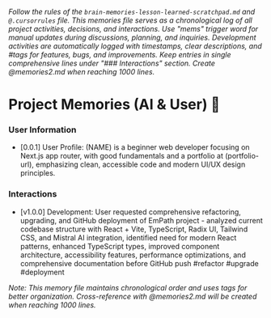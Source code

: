 *Follow the rules of the `brain-memories-lesson-learned-scratchpad.md` and `@.cursorrules` file. This memories file serves as a chronological log of all project activities, decisions, and interactions. Use "mems" trigger word for manual updates during discussions, planning, and inquiries. Development activities are automatically logged with timestamps, clear descriptions, and #tags for features, bugs, and improvements. Keep entries in single comprehensive lines under "### Interactions" section. Create @memories2.md when reaching 1000 lines.*

# Project Memories (AI & User) 🧠

### **User Information**
- [0.0.1] User Profile: (NAME) is a beginner web developer focusing on Next.js app router, with good fundamentals and a portfolio at (portfolio-url), emphasizing clean, accessible code and modern UI/UX design principles.

### **Interactions**
- [v1.0.0] Development: User requested comprehensive refactoring, upgrading, and GitHub deployment of EmPath project - analyzed current codebase structure with React + Vite, TypeScript, Radix UI, Tailwind CSS, and Mistral AI integration, identified need for modern React patterns, enhanced TypeScript types, improved component architecture, accessibility features, performance optimizations, and comprehensive documentation before GitHub push #refactor #upgrade #deployment

*Note: This memory file maintains chronological order and uses tags for better organization. Cross-reference with @memories2.md will be created when reaching 1000 lines.*

